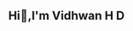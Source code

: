## Hi👋,I'm Vidhwan H D

<!--
**Vidhwanhd/Vidhwanhd** is a ✨ _special_ ✨ repository because its `README.md` (this file) appears on your GitHub profile.

Here are some ideas to get you started:
- 
- 🔭 I’m currently working on Woiswp Technologies
-->
